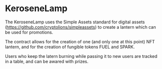 # KeroseneLamp

The KeroseneLamp uses the Simple Assets standard for digital assets (https://github.com/cryptolions/simpleassets) to create a lantern which can be used for promotions.

The contract allows for the creation of one (and only one at this point) NFT lantern, and for the creation of fungible tokens FUEL and SPARK.

Users who keep the latern burning while passing it to new users are tracked in a table, and can be awared with prizes.

